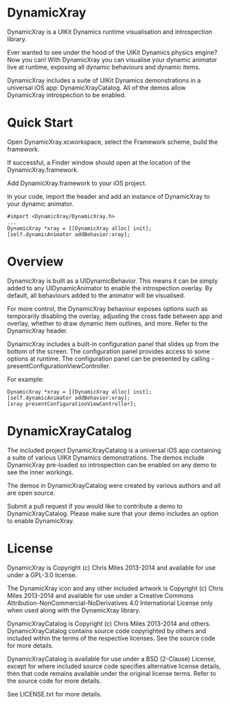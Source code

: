 DynamicXray
===========

DynamicXray is a UIKit Dynamics runtime visualisation and introspection library.

Ever wanted to see under the hood of the UIKit Dynamics physics engine?
Now you can! With DynamicXray you can visualise your dynamic animator live at
runtime, exposing all dynamic behaviours and dynamic items.

DynamicXray includes a suite of UIKit Dynamics demonstrations in a universal iOS app:
DynamicXrayCatalog. All of the demos allow DynamicXray introspection to be enabled.



Quick Start
===========

Open DynamicXray.xcworkspace, select the Framework scheme, build the framework.

If successful, a Finder window should open at the location of the DynamicXray.framework.

Add DynamicXray.framework to your iOS project.

In your code, import the header and add an instance of DynamicXray to your dynamic animator.

    #import <DynamicXray/DynamicXray.h>
    ...
    DynamicXray *xray = [[DynamicXray alloc] init];
    [self.dynamicAnimator addBehavior:xray];


Overview
========

DynamicXray is built as a UIDynamicBehavior. This means it can be simply added to any
UIDynamicAnimator to enable the introspection overlay. By default, all behaviours added
to the animator will be visualised.

For more control, the DynamicXray behaviour exposes options such as temporarily disabling
the overlay, adjusting the cross fade between app and overlay, whether to draw dynamic
item outlines, and more. Refer to the DynamicXray header.

DynamicXray includes a built-in configuration panel that slides up from the bottom of the
screen. The configuration panel provides access to some options at runtime. The configuration panel
can be presented by calling -presentConfigurationViewController.

For example:

    DynamicXray *xray = [[DynamicXray alloc] init];
    [self.dynamicAnimator addBehavior:xray];
    [xray presentConfigurationViewController];


DynamicXrayCatalog
==================

The included project DynamicXrayCatalog is a universal iOS app containing a suite
of various UIKit Dynamics demonstrations. The demos include DynamicXray pre-loaded
so introspection can be enabled on any demo to see the inner workings.

The demos in DynamicXrayCatalog were created by various authors and all are open
source.

Submit a pull request if you would like to contribute a demo to DynamicXrayCatalog.
Please make sure that your demo includes an option to enable DynamicXray.



License
=======

DynamicXray is Copyright (c) Chris Miles 2013-2014 and available for use under a GPL-3.0 license.

The DynamicXray icon and any other included artwork is Copyright (c) Chris Miles 2013-2014 and available for use under a Creative Commons Attribution-NonCommercial-NoDerivatives 4.0 International License only when used along with the DynamicXray library.

DynamicXrayCatalog is Copyright (c) Chris Miles 2013-2014 and others. DynamicXrayCatalog contains source code copyrighted by others and included within the terms of the respective licenses. See the source code for more details.

DynamicXrayCatalog is available for use under a BSD (2-Clause) License, except for where included source code specifies alternative license details, then that code remains available under the original license terms. Refer to the source code for more details.

See LICENSE.txt for more details.
